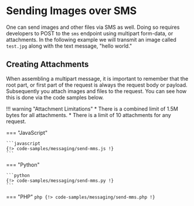 # Sending Images over SMS

One can send images and other files via SMS as well. Doing so requires developers to POST to the `sms` endpoint using multipart form-data, or attachments. In the following example we will transmit an image called `test.jpg` along with the text message, "hello world."

## Creating Attachments

When assembling a multipart message, it is important to remember that the root part, or first part of the request is always the request body or payload. Subsequently you attach images and files to the request. You can see how this is done via the code samples below.

!!! warning "Attachment Limitations"
    * There is a combined limit of 1.5M bytes for all attachments.
    * There is a limit of 10 attachments for any request.

=== "JavaScript"

    ```javascript
    {!> code-samples/messaging/send-mms.js !} 
    ```

=== "Python"
	
    ```python
    {!> code-samples/messaging/send-mms.py !}
    ```

=== "PHP"
    ```php
    {!> code-samples/messaging/send-mms.php !}
    ```
